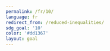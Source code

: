 ```yaml
---
permalink: /fr/10/
language: fr
redirect_from: /reduced-inequalities/
sdg_goal: '10'
color: '#dd1367'
layout: goal
---
```


